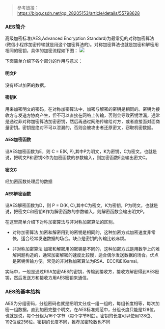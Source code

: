 > 参考链接：https://blog.csdn.net/qq_28205153/article/details/55798628

### AES简介
高级加密标准(AES,Advanced Encryption Standard)为最常见的对称加密算法(微信小程序加密传输就是用这个加密算法的)。对称加密算法也就是加密和解密用相同的密钥，具体的加密流程如下图：
![](https://imgconvert.csdnimg.cn/aHR0cDovL2ltZy5ibG9nLmNzZG4ubmV0LzIwMTcwMjE5MDgyOTA5Njg4?x-oss-process=image/format,png)

下面简单介绍下各个部分的作用与意义：

#### 明文P
没有经过加密的数据。

#### 密钥K
用来加密明文的密码，在对称加密算法中，加密与解密的密钥是相同的。密钥为接收方与发送方协商产生，但不可以直接在网络上传输，否则会导致密钥泄漏，通常是通过非对称加密算法加密密钥，然后再通过网络传输给对方，或者直接面对面商量密钥。密钥是绝对不可以泄漏的，否则会被攻击者还原密文，窃取机密数据。

#### AES加密函数
设AES加密函数为E，则 C = E(K, P),其中P为明文，K为密钥，C为密文。也就是说，把明文P和密钥K作为加密函数的参数输入，则加密函数E会输出密文C。

#### 密文C
经加密函数处理后的数据

#### AES解密函数
设AES解密函数为D，则 P = D(K, C),其中C为密文，K为密钥，P为明文。也就是说，把密文C和密钥K作为解密函数的参数输入，则解密函数会输出明文P。

在这里简单介绍下对称加密算法与非对称加密算法的区别。

- 对称加密算法
加密和解密用到的密钥是相同的，这种加密方式加密速度非常快，适合经常发送数据的场合。缺点是密钥的传输比较麻烦。

- 非对称加密算法
加密和解密用的密钥是不同的，这种加密方式是用数学上的难解问题构造的，通常加密解密的速度比较慢，适合偶尔发送数据的场合。优点是密钥传输方便。常见的非对称加密算法为RSA、ECC和EIGamal。

实际中，一般是通过RSA加密AES的密钥，传输到接收方，接收方解密得到AES密钥，然后发送方和接收方用AES密钥来通信。

### AES的基本结构
AES为分组密码，分组密码也就是把明文分成一组一组的，每组长度相等，每次加密一组数据，直到加密完整个明文。在AES标准规范中，分组长度只能是128位，也就是说，每个分组为16个字节（每个字节8位）。密钥的长度可以使用128位、192位或256位。密钥的长度不同，推荐加密轮数也不同
